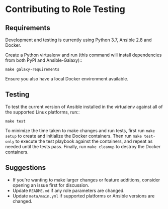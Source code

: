 Contributing to Role Testing
============================

Requirements
------------

Development and testing is currently using Python 3.7, Ansible 2.8 and Docker.

Create a Python virtualenv and run (this command will install dependencies from
both PyPI and Ansible-Galaxy)::

    make galaxy-requirements

Ensure you also have a local Docker environment available.

Testing
-------

To test the current version of Ansible installed in the virtualenv against all
of the supported Linux platforms, run::

    make test

To minimize the time taken to make changes and run tests, first run `make setup`
to create and initialize the Docker containers. Then run `make test-only` to
execute the test playbook against the containers, and repeat as needed until the
tests pass. Finally, run `make cleanup` to destroy the Docker containers.

Suggestions
-----------

*   If you're wanting to make larger changes or feature additions, consider
    opening an issue first for discussion.
*   Update `README.md` if any role parameters are changed.
*   Update `meta/main.yml` if supported platforms or Ansible versions are
    changed.
